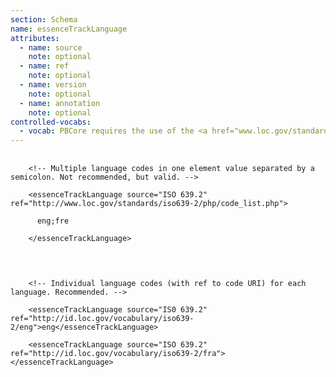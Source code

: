 ```yaml
---
section: Schema
name: essenceTrackLanguage
attributes:
  - name: source
    note: optional
  - name: ref
    note: optional
  - name: version
    note: optional
  - name: annotation
    note: optional
controlled-vocabs:
  - vocab: PBCore requires the use of the <a href="www.loc.gov/standards/iso639-2/">ISO 639.2</a> or <a href="https://iso639-3.sil.org/code_tables/639/data">ISO 639.3</a> 3-letter language codes.
---
```

<pre>
  <code>
    &lt;!-- Multiple language codes in one element value separated by a semicolon. Not recommended, but valid. --&gt;<br>
    &lt;essenceTrackLanguage source=&quot;ISO 639.2&quot; ref=&quot;http://www.loc.gov/standards/iso639-2/php/code_list.php&quot;&gt;<br>
      eng;fre<br>
    &lt;/essenceTrackLanguage&gt;<br>
  </code>
</pre>

<pre>
  <code>
    &lt;!-- Individual language codes (with ref to code URI) for each language. Recommended. --&gt;<br>
    &lt;essenceTrackLanguage source=&quot;IS0 639.2&quot; ref=&quot;http://id.loc.gov/vocabulary/iso639-2/eng&quot;&gt;eng&lt;/essenceTrackLanguage&gt;<br>
    &lt;essenceTrackLanguage source=&quot;ISO 639.2&quot; ref=&quot;http://id.loc.gov/vocabulary/iso639-2/fra&quot;&gt;&lt;/essenceTrackLanguage&gt;<br>
  </code>
</pre>
